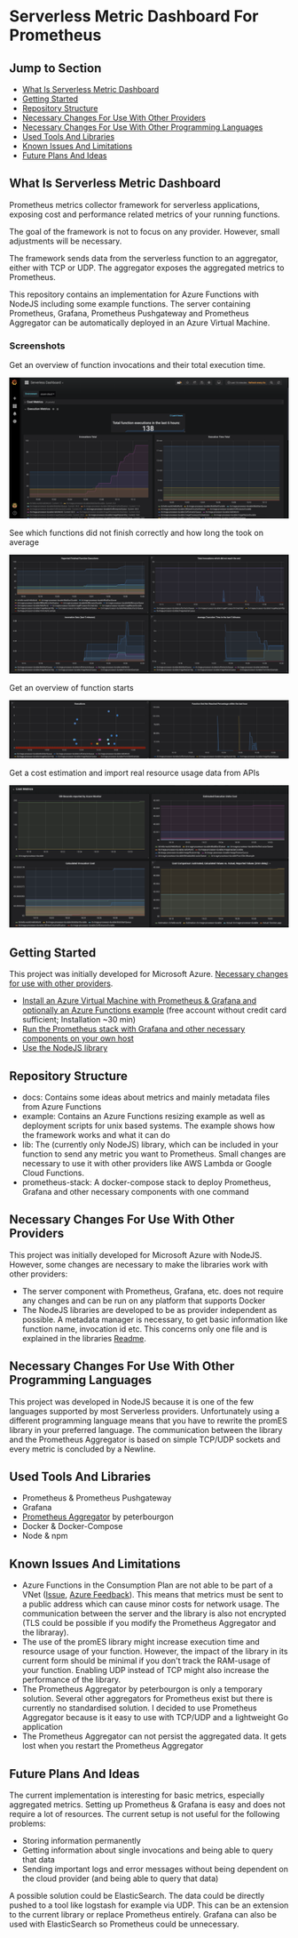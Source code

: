 # Serverless Metric Dashboard For Prometheus

## Jump to Section

- [What Is Serverless Metric Dashboard](#What-Is-Serverless-Metric-Dashboard)
- [Getting Started](#Getting-Started)
- [Repository Structure](#Repository-Structure)
- [Necessary Changes For Use With Other Providers](#Necessary-Changes-For-Use-With-Other-Providers)
- [Necessary Changes For Use With Other Programming Languages](#Necessary-Changes-For-Use-With-Other-Programming-Languages)
- [Used Tools And Libraries](#Used-Tools-And-Libraries)
- [Known Issues And Limitations](#Known-Issues-And-Limitations)
- [Future Plans And Ideas](#Future-Plans-And-Ideas)

## What Is Serverless Metric Dashboard

Prometheus metrics collector framework for serverless applications, exposing cost and performance related metrics of your running functions.

The goal of the framework is not to focus on any provider. However, small adjustments will be necessary.

The framework sends data from the serverless function to an aggregator, either with TCP or UDP. The aggregator exposes the aggregated metrics to Prometheus.

This repository contains an implementation for Azure Functions with NodeJS including some example functions. The server containing Prometheus, Grafana, Prometheus Pushgateway and Prometheus Aggregator can be automatically deployed in an Azure Virtual Machine.

### Screenshots

Get an overview of function invocations and their total execution time.

![Invocation metrics](https://github.com/MaibornWolff/serverless-metric-dashboard/blob/master/docs/screenshots/Screenshot_invocations.png)

See which functions did not finish correctly and how long the took on average

![Execution metrics](https://github.com/MaibornWolff/serverless-metric-dashboard/blob/master/docs/screenshots/Screenshot_executions2.png)

Get an overview of function starts

![Execution and end metrics](https://github.com/MaibornWolff/serverless-metric-dashboard/blob/master/docs/screenshots/Screenshot_executions3.png)

Get a cost estimation and import real resource usage data from APIs

![Costs](https://github.com/MaibornWolff/serverless-metric-dashboard/blob/master/docs/screenshots/Screenshot_costs.png)

## Getting Started

This project was initially developed for Microsoft Azure. [Necessary changes for use with other providers](#Necessary-Changes-For-Use-With-Other-Providers).

- [Install an Azure Virtual Machine with Prometheus & Grafana and optionally an Azure Functions example](/example/azure/Readme.md) (free account without credit card sufficient; Installation ~30 min)
- [Run the Prometheus stack with Grafana and other necessary components on your own host](/prometheus-stack/Readme.md)
- [Use the NodeJS library](/lib/node-js/Readme.md)

## Repository Structure

- docs: Contains some ideas about metrics and mainly metadata files from Azure Functions
- example: Contains an Azure Functions resizing example as well as deployment scripts for unix based systems. The example shows how the framework works and what it can do
- lib: The (currently only NodeJS) library, which can be included in your function to send any metric you want to Prometheus. Small changes are necessary to use it with other providers like AWS Lambda or Google Cloud Functions.
- prometheus-stack: A docker-compose stack to deploy Prometheus, Grafana and other necessary components with one command

## Necessary Changes For Use With Other Providers

This project was initially developed for Microsoft Azure with NodeJS. However, some changes are necessary to make the libraries work with other providers:
- The server component with Prometheus, Grafana, etc. does not require any changes and can be run on any platform that supports Docker
- The NodeJS libraries are developed to be as provider independent as possible. A metadata manager is necessary, to get basic information like function name, invocation id etc. This concerns only one file and is explained in the libraries [Readme](lib/node-js/Readme.md).

## Necessary Changes For Use With Other Programming Languages

This project was developed in NodeJS because it is one of the few languages supported by most Serverless providers. Unfortunately using a different programming language means that you have to rewrite the promES library in your preferred language. The communication between the library and the Prometheus Aggregator is based on simple TCP/UDP sockets and every metric is concluded by a Newline.

## Used Tools And Libraries
- Prometheus & Prometheus Pushgateway
- Grafana
- [Prometheus Aggregator](https://github.com/peterbourgon/prometheus-aggregator) by peterbourgon
- Docker & Docker-Compose
- Node & npm

## Known Issues And Limitations

- Azure Functions in the Consumption Plan are not able to be part of a VNet ([Issue](https://github.com/Azure/Azure-Functions/issues/840), [Azure Feedback](https://feedback.azure.com/forums/355860-azure-functions/suggestions/15616044-add-vnet-integration)). This means that metrics must be sent to a public address which can cause minor costs for network usage. The communication between the server and the library is also not encrypted (TLS could be possible if you modify the Prometheus Aggregator and the libraray).
- The use of the promES library might increase execution time and resource usage of your function. However, the impact of the library in its current form should be minimal if you don't track the RAM-usage of your function. Enabling UDP instead of TCP might also increase the performance of the library.
- The Prometheus Aggregator by peterbourgon is only a temporary solution. Several other aggregators for Prometheus exist but there is currently no standardised solution. I decided to use Prometheus Aggregator because is it easy to use with TCP/UDP and a lightweight Go application
- The Prometheus Aggregator can not persist the aggregated data. It gets lost when you restart the Prometheus Aggregator

## Future Plans And Ideas

The current implementation is interesting for basic metrics, especially aggregated metrics. Setting up Prometheus & Grafana is easy and does not require a lot of resources. The current setup is not useful for the following problems:

- Storing information permanently
- Getting information about single invocations and being able to query that data
- Sending important logs and error messages without being dependent on the cloud provider (and being able to query that data)

A possible solution could be ElasticSearch. The data could be directly pushed to a tool like logstash for example via UDP. This can be an extension to the current library or replace Prometheus entirely. Grafana can also be used with ElasticSearch so Prometheus could be unnecessary.